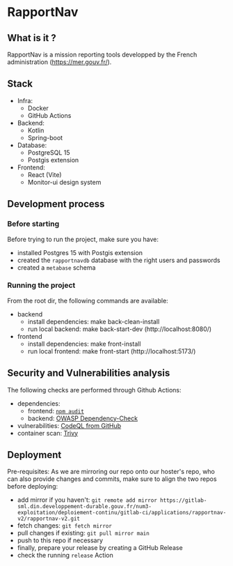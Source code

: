 # RapportNav

## What is it ?

RapportNav is a mission reporting tools developped by the French administration (https://mer.gouv.fr/).

## Stack

- Infra:
  - Docker
  - GitHub Actions
- Backend:
  - Kotlin
  - Spring-boot
- Database:
  - PostgreSQL 15
  - Postgis extension
- Frontend:
  - React (Vite)
  - Monitor-ui design system

## Development process

### Before starting

Before trying to run the project, make sure you have:

- installed Postgres 15 with Postgis extension
- created the `rapportnavdb` database with the right users and passwords
- created a `metabase` schema

### Running the project

From the root dir, the following commands are available:

- backend
  - install dependencies: make back-clean-install
  - run local backend: make back-start-dev (http://localhost:8080/)
- frontend
  - install dependencies: make front-install
  - run local frontend: make front-start (http://localhost:5173/)

## Security and Vulnerabilities analysis

The following checks are performed through Github Actions:

- dependencies:
  - frontend: [`npm audit`](https://docs.npmjs.com/auditing-package-dependencies-for-security-vulnerabilities)
  - backend: [OWASP Dependency-Check](https://mvnrepository.com/artifact/org.owasp/dependency-check-maven)
- vulnerabilities: [CodeQL from GitHub](https://codeql.github.com/)
- container scan: [Trivy](https://www.aquasec.com/products/trivy/)

## Deployment

Pre-requisites:
As we are mirroring our repo onto our hoster's repo, who can also provide changes and commits, make sure to align the two repos before deploying:

- add mirror if you haven't: `git remote add mirror https://gitlab-sml.din.developpement-durable.gouv.fr/num3-exploitation/deploiement-continu/gitlab-ci/applications/rapportnav-v2/rapportnav-v2.git`
- fetch changes: `git fetch mirror`
- pull changes if existing: `git pull mirror main`
- push to this repo if necessary
- finally, prepare your release by creating a GitHub Release
- check the running `release` Action
